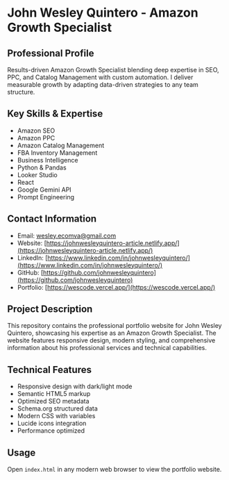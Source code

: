 # John Wesley Quintero - Amazon Growth Specialist

## Professional Profile

Results-driven Amazon Growth Specialist blending deep expertise in SEO, PPC, and Catalog Management with custom automation. I deliver measurable growth by adapting data-driven strategies to any team structure.

## Key Skills & Expertise

- Amazon SEO
- Amazon PPC
- Amazon Catalog Management
- FBA Inventory Management
- Business Intelligence
- Python & Pandas
- Looker Studio
- React
- Google Gemini API
- Prompt Engineering

## Contact Information

- Email: [wesley.ecomva@gmail.com](mailto:wesley.ecomva@gmail.com)
- Website: [https://johnwesleyquintero-article.netlify.app/](https://johnwesleyquintero-article.netlify.app/)
- LinkedIn: [https://www.linkedin.com/in/johnwesleyquintero/](https://www.linkedin.com/in/johnwesleyquintero/)
- GitHub: [https://github.com/johnwesleyquintero](https://github.com/johnwesleyquintero)
- Portfolio: [https://wescode.vercel.app/](https://wescode.vercel.app/)

## Project Description

This repository contains the professional portfolio website for John Wesley Quintero, showcasing his expertise as an Amazon Growth Specialist. The website features responsive design, modern styling, and comprehensive information about his professional services and technical capabilities.

## Technical Features

- Responsive design with dark/light mode
- Semantic HTML5 markup
- Optimized SEO metadata
- Schema.org structured data
- Modern CSS with variables
- Lucide icons integration
- Performance optimized

## Usage

Open `index.html` in any modern web browser to view the portfolio website.